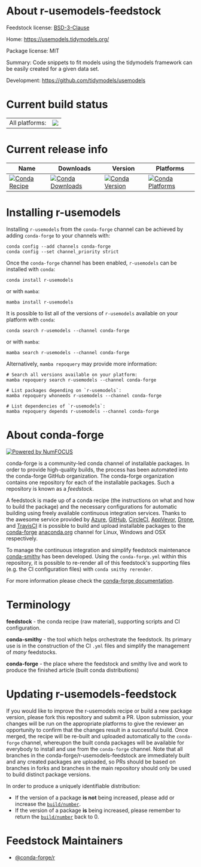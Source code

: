 About r-usemodels-feedstock
===========================

Feedstock license: [BSD-3-Clause](https://github.com/conda-forge/r-usemodels-feedstock/blob/main/LICENSE.txt)

Home: https://usemodels.tidymodels.org/

Package license: MIT

Summary: Code snippets to fit models using the tidymodels framework can be easily created for a given data set.

Development: https://github.com/tidymodels/usemodels

Current build status
====================


<table><tr><td>All platforms:</td>
    <td>
      <a href="https://dev.azure.com/conda-forge/feedstock-builds/_build/latest?definitionId=21319&branchName=main">
        <img src="https://dev.azure.com/conda-forge/feedstock-builds/_apis/build/status/r-usemodels-feedstock?branchName=main">
      </a>
    </td>
  </tr>
</table>

Current release info
====================

| Name | Downloads | Version | Platforms |
| --- | --- | --- | --- |
| [![Conda Recipe](https://img.shields.io/badge/recipe-r--usemodels-green.svg)](https://anaconda.org/conda-forge/r-usemodels) | [![Conda Downloads](https://img.shields.io/conda/dn/conda-forge/r-usemodels.svg)](https://anaconda.org/conda-forge/r-usemodels) | [![Conda Version](https://img.shields.io/conda/vn/conda-forge/r-usemodels.svg)](https://anaconda.org/conda-forge/r-usemodels) | [![Conda Platforms](https://img.shields.io/conda/pn/conda-forge/r-usemodels.svg)](https://anaconda.org/conda-forge/r-usemodels) |

Installing r-usemodels
======================

Installing `r-usemodels` from the `conda-forge` channel can be achieved by adding `conda-forge` to your channels with:

```
conda config --add channels conda-forge
conda config --set channel_priority strict
```

Once the `conda-forge` channel has been enabled, `r-usemodels` can be installed with `conda`:

```
conda install r-usemodels
```

or with `mamba`:

```
mamba install r-usemodels
```

It is possible to list all of the versions of `r-usemodels` available on your platform with `conda`:

```
conda search r-usemodels --channel conda-forge
```

or with `mamba`:

```
mamba search r-usemodels --channel conda-forge
```

Alternatively, `mamba repoquery` may provide more information:

```
# Search all versions available on your platform:
mamba repoquery search r-usemodels --channel conda-forge

# List packages depending on `r-usemodels`:
mamba repoquery whoneeds r-usemodels --channel conda-forge

# List dependencies of `r-usemodels`:
mamba repoquery depends r-usemodels --channel conda-forge
```


About conda-forge
=================

[![Powered by
NumFOCUS](https://img.shields.io/badge/powered%20by-NumFOCUS-orange.svg?style=flat&colorA=E1523D&colorB=007D8A)](https://numfocus.org)

conda-forge is a community-led conda channel of installable packages.
In order to provide high-quality builds, the process has been automated into the
conda-forge GitHub organization. The conda-forge organization contains one repository
for each of the installable packages. Such a repository is known as a *feedstock*.

A feedstock is made up of a conda recipe (the instructions on what and how to build
the package) and the necessary configurations for automatic building using freely
available continuous integration services. Thanks to the awesome service provided by
[Azure](https://azure.microsoft.com/en-us/services/devops/), [GitHub](https://github.com/),
[CircleCI](https://circleci.com/), [AppVeyor](https://www.appveyor.com/),
[Drone](https://cloud.drone.io/welcome), and [TravisCI](https://travis-ci.com/)
it is possible to build and upload installable packages to the
[conda-forge](https://anaconda.org/conda-forge) [anaconda.org](https://anaconda.org/)
channel for Linux, Windows and OSX respectively.

To manage the continuous integration and simplify feedstock maintenance
[conda-smithy](https://github.com/conda-forge/conda-smithy) has been developed.
Using the ``conda-forge.yml`` within this repository, it is possible to re-render all of
this feedstock's supporting files (e.g. the CI configuration files) with ``conda smithy rerender``.

For more information please check the [conda-forge documentation](https://conda-forge.org/docs/).

Terminology
===========

**feedstock** - the conda recipe (raw material), supporting scripts and CI configuration.

**conda-smithy** - the tool which helps orchestrate the feedstock.
                   Its primary use is in the construction of the CI ``.yml`` files
                   and simplify the management of *many* feedstocks.

**conda-forge** - the place where the feedstock and smithy live and work to
                  produce the finished article (built conda distributions)


Updating r-usemodels-feedstock
==============================

If you would like to improve the r-usemodels recipe or build a new
package version, please fork this repository and submit a PR. Upon submission,
your changes will be run on the appropriate platforms to give the reviewer an
opportunity to confirm that the changes result in a successful build. Once
merged, the recipe will be re-built and uploaded automatically to the
`conda-forge` channel, whereupon the built conda packages will be available for
everybody to install and use from the `conda-forge` channel.
Note that all branches in the conda-forge/r-usemodels-feedstock are
immediately built and any created packages are uploaded, so PRs should be based
on branches in forks and branches in the main repository should only be used to
build distinct package versions.

In order to produce a uniquely identifiable distribution:
 * If the version of a package **is not** being increased, please add or increase
   the [``build/number``](https://docs.conda.io/projects/conda-build/en/latest/resources/define-metadata.html#build-number-and-string).
 * If the version of a package **is** being increased, please remember to return
   the [``build/number``](https://docs.conda.io/projects/conda-build/en/latest/resources/define-metadata.html#build-number-and-string)
   back to 0.

Feedstock Maintainers
=====================

* [@conda-forge/r](https://github.com/orgs/conda-forge/teams/r/)

